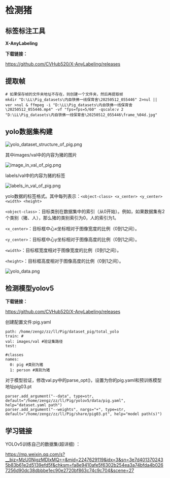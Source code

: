 # 检测猪

## 标签标注工具
**X-AnyLabeling**

**下载链接：**

https://github.com/CVHub520/X-AnyLabeling/releases

## 提取帧
    # 如果保存帧的文件夹地址不存在，则创建一个文件夹，然后再提取帧
    mkdir "D:\LL\Pig_datasets\内自铁佛一线保育舍\20250512_055446" 2>nul || ver >nul & ffmpeg -i "D:\LL\Pig_datasets\内自铁佛一线保育舍\20250512_055446.mp4" -vf "fps=fps=5/60" -qscale:v 2 "D:\LL\Pig_datasets\内自铁佛一线保育舍\20250512_055446\frame_%04d.jpg"

## yolo数据集构建
![yolo_dataset_structure_of_pig.png](yolo_dataset_structure_of_pig.png)

其中images/val中的内容为猪的图片

![image_in_val_of_pig.png](image_in_val_of_pig.png)

labels/val中的内容为猪的标签

![labels_in_val_of_pig.png](labels_in_val_of_pig.png)

yolo数据的标签格式。其中每列表示：`<object-class> <x_center> <y_center> <width> <height>`

`<object-class>`：目标类别在数据集中的索引（从0开始）。例如，如果数据集有2个类别（猪、人），那么猪的类别索引为0，人的索引为1。

`<x_center>`：目标框中心x坐标相对于图像宽度的比例（0到1之间）。

`<y_center>`：目标框中心y坐标相对于图像高度的比例（0到1之间）。

`<width>`：目标框宽度相对于图像宽度的比例（0到1之间）。

`<height>`：目标框高度相对于图像高度的比例（0到1之间）。

![yolo_data.png](yolo_data.png)



## 检测模型yolov5
**下载链接：**

https://github.com/CVHub520/X-AnyLabeling/releases

创建配置文件:pig.yaml

    path: /home/zengz/zz/ll/Pig/dataset_pig/total_yolo
    train: #
    val: images/val #验证集路径
    test:
    
    #classes
    names:
      0: pig #类别为猪
      1: person #类别为猪

对于模型验证，修改val.py中的parse_opt()，设置为你的pig.yaml和预训练模型地址pig03.pt

    parser.add_argument("--data", type=str, default="/home/zengz/zz/ll/Pig/yolov5/data/pig.yaml", help="dataset.yaml path")
    parser.add_argument("--weights", nargs="+", type=str, default="/home/zengz/zz/ll/Pig/share/pig03.pt", help="model path(s)")

## 学习链接
YOLOv5训练自己的数据集(超详细) ：

https://mp.weixin.qq.com/s?__biz=MzU0NjgzMDIxMQ==&mid=2247629119&idx=3&sn=3e7d4013702435b83b61e2d5139efd5f&chksm=fa8e9410afe5f6302b254ea3a74bfda4b0267256d90dc38dbbbe1ec90e2720bf863c74c9c704&scene=27

